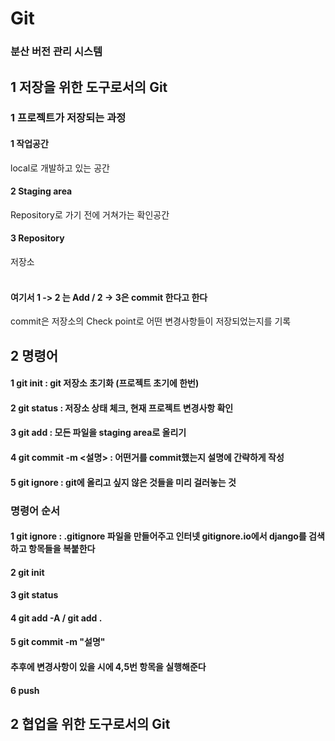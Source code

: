 # Git
### 분산 버전 관리 시스템

## 1 저장을 위한 도구로서의 Git

### 1 프로젝트가 저장되는 과정
#### 1 작업공간
local로 개발하고 있는 공간
#### 2 Staging area
Repository로 가기 전에 거쳐가는 확인공간
#### 3 Repository
저장소 <br/><br/>

#### 여기서 1 -> 2 는 Add / 2 -> 3은 commit 한다고 한다
commit은 저장소의 Check point로 어떤 변경사항들이 저장되었는지를 기록

## 2 명령어
#### 1 git init : git 저장소 초기화 (프로젝트 초기에 한번)
#### 2 git status : 저장소 상태 체크, 현재 프로젝트 변경사항 확인
#### 3 git add : 모든 파일을 staging area로 올리기
#### 4 git commit -m <설명> : 어떤거를 commit했는지 설명에 간략하게 작성
#### 5 git ignore : git에 올리고 싶지 않은 것들을 미리 걸러놓는 것

### 명령어 순서
#### 1 git ignore : .gitignore 파일을 만들어주고 인터넷 gitignore.io에서 django를 검색하고 항목들을 복붙한다
#### 2 git init
#### 3 git status
#### 4 git add -A / git add .
#### 5 git commit -m "설명"
#### 추후에 변경사항이 있을 시에 4,5번 항목을 실행해준다
#### 6 push

## 2 협업을 위한 도구로서의 Git
